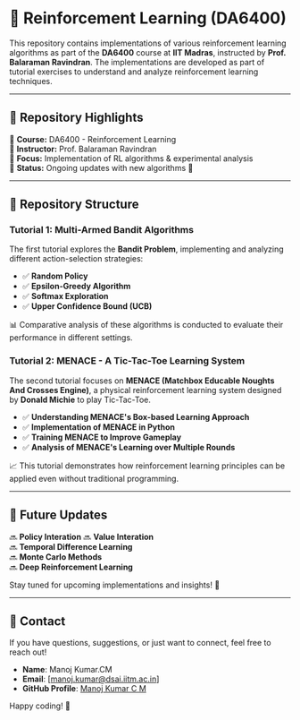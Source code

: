 # 🚀 Reinforcement Learning (DA6400)  

This repository contains implementations of various reinforcement learning algorithms as part of the **DA6400** course at **IIT Madras**, instructed by **Prof. Balaraman Ravindran**. The implementations are developed as part of tutorial exercises to understand and analyze reinforcement learning techniques.

---

## 📌 Repository Highlights  

🔹 **Course:** DA6400 - Reinforcement Learning  
🔹 **Instructor:** Prof. Balaraman Ravindran  
🔹 **Focus:** Implementation of RL algorithms & experimental analysis  
🔹 **Status:** Ongoing updates with new algorithms 🚀  

---

## 📂 Repository Structure  

###  **Tutorial 1: Multi-Armed Bandit Algorithms**  
The first tutorial explores the **Bandit Problem**, implementing and analyzing different action-selection strategies:  

- ✅ **Random Policy**  
- ✅ **Epsilon-Greedy Algorithm**  
- ✅ **Softmax Exploration**  
- ✅ **Upper Confidence Bound (UCB)**  

📊 Comparative analysis of these algorithms is conducted to evaluate their performance in different settings.

### **Tutorial 2: MENACE - A Tic-Tac-Toe Learning System**  
The second tutorial focuses on **MENACE (Matchbox Educable Noughts And Crosses Engine)**, a physical reinforcement learning system designed by **Donald Michie** to play Tic-Tac-Toe.  

- ✅ **Understanding MENACE's Box-based Learning Approach**  
- ✅ **Implementation of MENACE in Python**  
- ✅ **Training MENACE to Improve Gameplay**  
- ✅ **Analysis of MENACE's Learning over Multiple Rounds**  

📈 This tutorial demonstrates how reinforcement learning principles can be applied even without traditional programming.  

---

## 🔮 Future Updates  

🔜 **Policy Interation** 
🔜 **Value Interation**  
🔜 **Temporal Difference Learning**  
🔜 **Monte Carlo Methods**  
🔜 **Deep Reinforcement Learning**  

Stay tuned for upcoming implementations and insights! 🎯

---

## 📧 Contact

If you have questions, suggestions, or just want to connect, feel free to reach out!

- **Name**: Manoj Kumar.CM  
- **Email**: [manoj.kumar@dsai.iitm.ac.in]  
- **GitHub Profile**: [Manoj Kumar C M](https://github.com/MANOJKUMAR-CM)

Happy coding! 🚀


